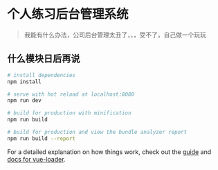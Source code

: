 # 个人练习后台管理系统

> 我能有什么办法，公司后台管理太丑了，，，受不了，自己做一个玩玩

## 什么模块日后再说

``` bash
# install dependencies
npm install

# serve with hot reload at localhost:8080
npm run dev

# build for production with minification
npm run build

# build for production and view the bundle analyzer report
npm run build --report
```

For a detailed explanation on how things work, check out the [guide](http://vuejs-templates.github.io/webpack/) and [docs for vue-loader](http://vuejs.github.io/vue-loader).
